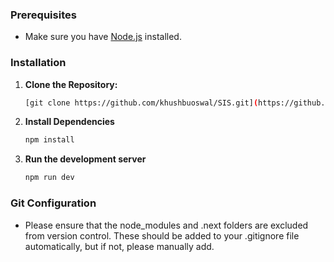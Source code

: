 ### Prerequisites

- Make sure you have [Node.js](https://nodejs.org/) installed.

### Installation

1. **Clone the Repository:**

   ```bash
   [git clone https://github.com/khushbuoswal/SIS.git](https://github.com/deep-sohana/social-media-app)

   ```

2. **Install Dependencies**

   ```bash
   npm install

   ```

3. **Run the development server**

   ```bash
   npm run dev
   ```

### Git Configuration

- Please ensure that the node_modules and .next folders are excluded from version control. These should be added to your .gitignore file automatically, but if not, please manually add.

